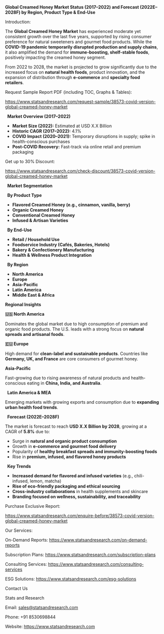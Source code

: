 ﻿**Global Creamed Honey Market Status (2017–2022) and Forecast (2022E–2028F) by Region, Product Type & End-Use**

Introduction:

The **Global Creamed Honey Market** has experienced moderate yet consistent growth over the last five years, supported by rising consumer preference for natural sweeteners and gourmet food products. While the **COVID-19 pandemic temporarily disrupted production and supply chains**, it also amplified the demand for **immune-boosting, shelf-stable foods**, positively impacting the creamed honey segment.

From 2022 to 2028, the market is projected to grow significantly due to the increased focus on **natural health foods**, product innovation, and the expansion of distribution through **e-commerce** and **specialty food retailers**.

Request Sample Report PDF (including TOC, Graphs & Tables):

<https://www.statsandresearch.com/request-sample/38573-covid-version-global-creamed-honey-market>

` `**Market Overview (2017–2022)**

- **Market Size (2022):** Estimated at USD X.X Billion
- **Historic CAGR (2017–2022):** 4.1%
- **COVID Impact (2020–2021):** Temporary disruptions in supply; spike in health-conscious purchases
- **Post-COVID Recovery:** Fast-track via online retail and premium packaging

Get up to 30% Discount:

<https://www.statsandresearch.com/check-discount/38573-covid-version-global-creamed-honey-market>

` `**Market Segmentation**

` `**By Product Type**

- **Flavored Creamed Honey (e.g., cinnamon, vanilla, berry)**
- **Organic Creamed Honey**
- **Conventional Creamed Honey**
- **Infused & Artisan Varieties**

` `**By End-Use**

- **Retail / Household Use**
- **Foodservice Industry (Cafés, Bakeries, Hotels)**
- **Bakery & Confectionery Manufacturing**
- **Health & Wellness Product Integration**

` `**By Region**

- **North America**
- **Europe**
- **Asia-Pacific**
- **Latin America**
- **Middle East & Africa**

**Regional Insights**

**🇺🇸 North America**

Dominates the global market due to high consumption of premium and organic food products. The U.S. leads with a strong focus on **natural spreads and artisanal foods**.

**🇪🇺 Europe**

High demand for **clean-label and sustainable products**. Countries like **Germany, UK, and France** are core consumers of gourmet honey.

**Asia-Pacific**

Fast-growing due to rising awareness of natural products and health-conscious eating in **China, India, and Australia**.

` `**Latin America & MEA**

Emerging markets with growing exports and consumption due to **expanding urban health food trends**.

` `**Forecast (2022E–2028F)**

The market is forecast to reach **USD X.X Billion by 2028**, growing at a CAGR of **5.8%** due to:

- Surge in **natural and organic product consumption**
- Growth in **e-commerce and gourmet food delivery**
- Popularity of **healthy breakfast spreads and immunity-boosting foods**
- Rise in **premium, infused, and flavored honey products**

` `**Key Trends**

- **Increased demand for flavored and infused varieties** (e.g., chili-infused, lemon, matcha)
- **Rise of eco-friendly packaging and ethical sourcing**
- **Cross-industry collaborations** in health supplements and skincare
- **Branding focused on wellness, sustainability, and traceability**

Purchase Exclusive Report:

<https://www.statsandresearch.com/enquire-before/38573-covid-version-global-creamed-honey-market>


Our Services:

On-Demand Reports: <https://www.statsandresearch.com/on-demand-reports>

Subscription Plans: <https://www.statsandresearch.com/subscription-plans>

Consulting Services: <https://www.statsandresearch.com/consulting-services>

ESG Solutions: <https://www.statsandresearch.com/esg-solutions> 


Contact Us

Stats and Research

Email: <sales@statsandresearch.com>

Phone: +91 8530698844

Website: <https://www.statsandresearch.com>



